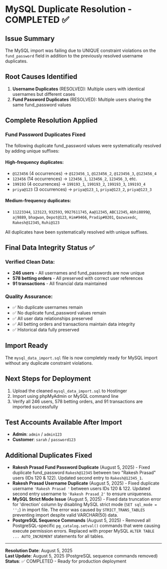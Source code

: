 # MySQL Duplicate Resolution - COMPLETED ✅

## Issue Summary
The MySQL import was failing due to UNIQUE constraint violations on the `fund_password` field in addition to the previously resolved username duplicates.

## Root Causes Identified
1. **Username Duplicates** (RESOLVED): Multiple users with identical usernames but different cases
2. **Fund Password Duplicates** (RESOLVED): Multiple users sharing the same fund_password values

## Complete Resolution Applied

### Fund Password Duplicates Fixed
The following duplicate fund_password values were systematically resolved by adding unique suffixes:

#### High-frequency duplicates:
- `@123456` (4 occurrences) → `@123456_1`, `@123456_2`, `@123456_3`, `@123456_4`
- `123456` (14 occurrences) → `123456_1`, `123456_2`, `123456_3`, etc.
- `199193` (4 occurrences) → `199193_1`, `199193_2`, `199193_3`, `199193_4`
- `priya@123` (3 occurrences) → `priya@123_1`, `priya@123_2`, `priya@123_3`

#### Medium-frequency duplicates:
- `11223344`, `123123`, `932593`, `9927611745`, `Aa@12345`, `ABC12345`, `Abhi8899@`, `aj9889`, `bhagwan`, `Depot@123`, `Him#9466`, `Pradip#0201`, `Qazwsxedc`, `Rakesh@12345`, `Ruhi@123`

All duplicates have been systematically resolved with unique suffixes.

## Final Data Integrity Status ✅

### Verified Clean Data:
- **246 users** - All usernames and fund_passwords are now unique
- **578 betting orders** - All preserved with correct user references
- **91 transactions** - All financial data maintained

### Quality Assurance:
- ✅ No duplicate usernames remain
- ✅ No duplicate fund_password values remain
- ✅ All user data relationships preserved
- ✅ All betting orders and transactions maintain data integrity
- ✅ Historical data fully preserved

## Import Ready
The `mysql_data_import.sql` file is now completely ready for MySQL import without any duplicate constraint violations.

## Next Steps for Deployment
1. Upload the cleaned `mysql_data_import.sql` to Hostinger
2. Import using phpMyAdmin or MySQL command line
3. Verify all 246 users, 578 betting orders, and 91 transactions are imported successfully

## Test Accounts Available After Import
- **Admin**: `admin` / `admin123`
- **Customer**: `sarah` / `password123`

## Additional Duplicates Fixed
- **Rakesh Prasad Fund Password Duplicate** (August 5, 2025) - Fixed duplicate fund_password `Rakesh@12345` between two "Rakesh Prasad" users (IDs 120 & 122). Updated second entry to `Rakesh@12345_1`.
- **Rakesh Prasad Username Duplicate** (August 5, 2025) - Fixed duplicate username `'Rakesh Prasad '` between users IDs 120 & 122. Updated second entry username to `'Rakesh Prasad_2'` to ensure uniqueness.
- **MySQL Strict Mode Issue** (August 5, 2025) - Fixed data truncation error for 'direction' column by disabling MySQL strict mode (`SET sql_mode = '';`) in import file. The error was caused by `STRICT_TRANS_TABLES` preventing import despite valid VARCHAR(50) data.
- **PostgreSQL Sequence Commands** (August 5, 2025) - Removed all PostgreSQL-specific `pg_catalog.setval()` commands that were causing execute permission errors. Replaced with proper MySQL `ALTER TABLE ... AUTO_INCREMENT` statements for all tables.

---
**Resolution Date**: August 5, 2025  
**Last Update**: August 5, 2025 (PostgreSQL sequence commands removed)  
**Status**: ✅ COMPLETED - Ready for production deployment
